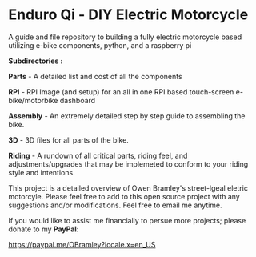 # Enduro Qi - DIY Electric Motorcycle
A guide and file repository to building a fully electric motorcycle based utilizing e-bike components, python, and a raspberry pi 

**Subdirectories :**

**Parts** - A detailed list and cost of all the components

**RPI** - RPI Image (and setup) for an all in one RPI based touch-screen e-bike/motorbike dashboard

**Assembly** - An extremely detailed step by step guide to assembling the bike. 

**3D** - 3D files for all parts of the bike. 

**Riding** - A rundown of all critical parts, riding feel, and adjustments/upgrades that may be implemeted to conform to your riding style and intentions.


This project is a detailed overview of Owen Bramley's street-lgeal eletric motorcyle. Please feel free to add to this open source project with any suggestions and/or modifications. Feel free to email me anytime.

If you would like to assist me financially to persue more projects; please donate to my **PayPal**:

https://paypal.me/OBramley?locale.x=en_US
